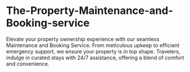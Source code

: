# The-Property-Maintenance-and-Booking-service
Elevate your property ownership experience with our seamless Maintenance and Booking Service. From meticulous upkeep to efficient emergency support, we ensure your property is in top shape. Travelers, indulge in curated stays with 24/7 assistance, offering a blend of comfort and convenience.
